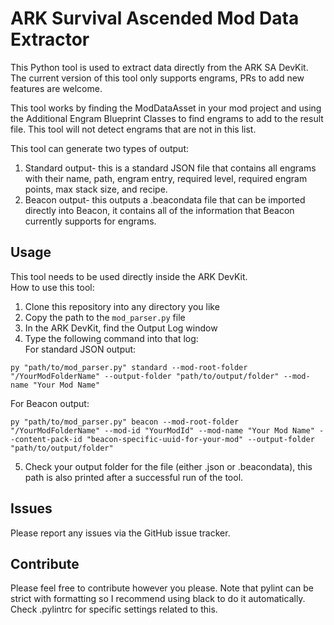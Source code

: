 # ARK Survival Ascended Mod Data Extractor  
  
This Python tool is used to extract data directly from the ARK SA DevKit. The current version of this tool only supports engrams, PRs to add new features are welcome.  
  
This tool works by finding the ModDataAsset in your mod project and using the Additional Engram Blueprint Classes to find engrams to add to the result file. This tool will not detect engrams that are not in this list.  
  
This tool can generate two types of output:  
1. Standard output- this is a standard JSON file that contains all engrams with their name, path, engram entry, required level, required engram points, max stack size, and recipe.  
2. Beacon output- this outputs a .beacondata file that can be imported directly into Beacon, it contains all of the information that Beacon currently supports for engrams.  
  

## Usage  
  
This tool needs to be used directly inside the ARK DevKit.  
How to use this tool:  
1. Clone this repository into any directory you like  
2. Copy the path to the ```mod_parser.py``` file  
3. In the ARK DevKit, find the Output Log window  
4. Type the following command into that log:  
For standard JSON output:  
```
py "path/to/mod_parser.py" standard --mod-root-folder "/YourModFolderName" --output-folder "path/to/output/folder" --mod-name "Your Mod Name"
```
  
For Beacon output:  
```
py "path/to/mod_parser.py" beacon --mod-root-folder "/YourModFolderName" --mod-id "YourModId" --mod-name "Your Mod Name" --content-pack-id "beacon-specific-uuid-for-your-mod" --output-folder "path/to/output/folder"
```
  
5. Check your output folder for the file (either .json or .beacondata), this path is also printed after a successful run of the tool.  
  
    
## Issues  
  
Please report any issues via the GitHub issue tracker.  
  

## Contribute  
  
Please feel free to contribute however you please. Note that pylint can be strict with formatting so I recommend using black to do it automatically. Check .pylintrc for specific settings related to this.